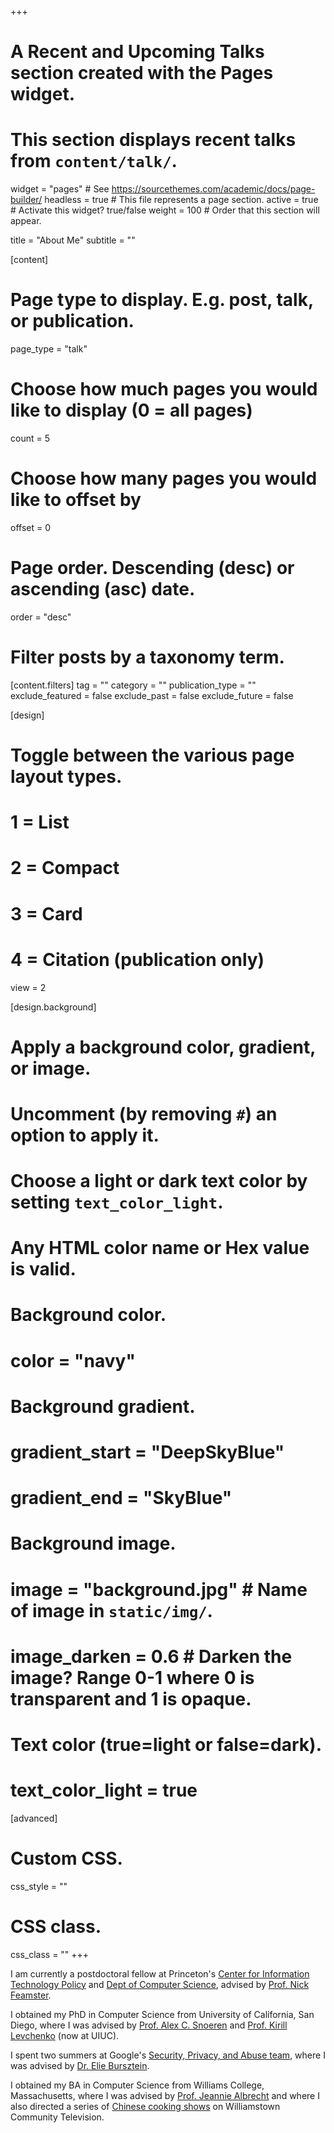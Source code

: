 +++
# A Recent and Upcoming Talks section created with the Pages widget.
# This section displays recent talks from `content/talk/`.

widget = "pages"  # See https://sourcethemes.com/academic/docs/page-builder/
headless = true  # This file represents a page section.
active = true  # Activate this widget? true/false
weight = 100  # Order that this section will appear.

title = "About Me"
subtitle = ""

[content]
  # Page type to display. E.g. post, talk, or publication.
  page_type = "talk"

  # Choose how much pages you would like to display (0 = all pages)
  count = 5

  # Choose how many pages you would like to offset by
  offset = 0

  # Page order. Descending (desc) or ascending (asc) date.
  order = "desc"

  # Filter posts by a taxonomy term.
  [content.filters]
    tag = ""
    category = ""
    publication_type = ""
    exclude_featured = false
    exclude_past = false
    exclude_future = false

[design]
  # Toggle between the various page layout types.
  #   1 = List
  #   2 = Compact
  #   3 = Card
  #   4 = Citation (publication only)
  view = 2

[design.background]
  # Apply a background color, gradient, or image.
  #   Uncomment (by removing `#`) an option to apply it.
  #   Choose a light or dark text color by setting `text_color_light`.
  #   Any HTML color name or Hex value is valid.

  # Background color.
  # color = "navy"

  # Background gradient.
  # gradient_start = "DeepSkyBlue"
  # gradient_end = "SkyBlue"

  # Background image.
  # image = "background.jpg"  # Name of image in `static/img/`.
  # image_darken = 0.6  # Darken the image? Range 0-1 where 0 is transparent and 1 is opaque.

  # Text color (true=light or false=dark).
  # text_color_light = true

[advanced]
 # Custom CSS.
 css_style = ""

 # CSS class.
 css_class = ""
+++

I am currently a postdoctoral fellow at Princeton's [Center for Information Technology Policy](https://citp.princeton.edu/) and [Dept of Computer Science](https://www.cs.princeton.edu/), advised by [Prof. Nick Feamster](https://www.cs.princeton.edu/~feamster/).

I obtained my PhD in Computer Science from University of California, San Diego, where I was advised by [Prof. Alex C. Snoeren](https://cseweb.ucsd.edu/~snoeren/) and [Prof. Kirill Levchenko](https://klevchen.ece.illinois.edu/) (now at UIUC).

I spent two summers at Google's [Security, Privacy, and Abuse team](https://ai.google/research/teams/security-privacy-abuse/), where I was advised by [Dr. Elie Bursztein](https://ai.google/research/people/ElieBursztein).

I obtained my BA in Computer Science from Williams College, Massachusetts, where I was advised by [Prof. Jeannie Albrecht](https://www.cs.williams.edu/~jeannie/) and where I also directed a series of [Chinese cooking shows](https://www.youtube.com/playlist?list=PLDDCE43C652BC6279) on Williamstown Community Television.
